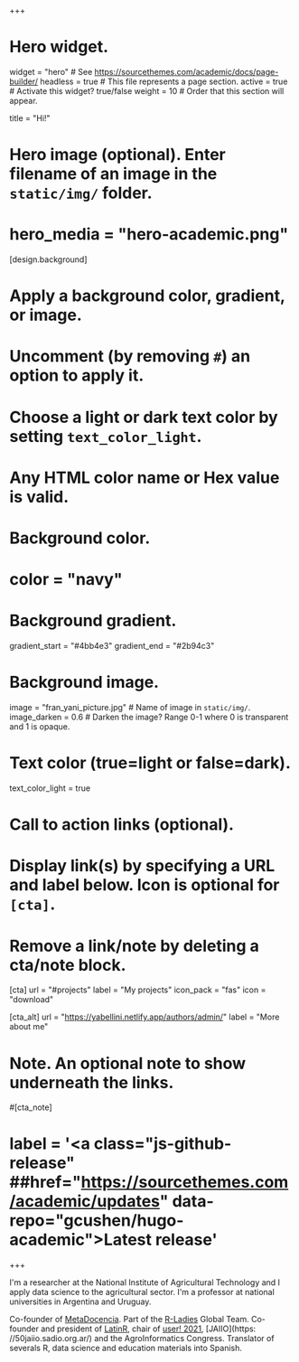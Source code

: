 +++
# Hero widget.
widget = "hero"  # See https://sourcethemes.com/academic/docs/page-builder/
headless = true  # This file represents a page section.
active = true  # Activate this widget? true/false
weight = 10  # Order that this section will appear.

title = "Hi!"

# Hero image (optional). Enter filename of an image in the `static/img/` folder.
# hero_media = "hero-academic.png"

[design.background]
  # Apply a background color, gradient, or image.
  #   Uncomment (by removing `#`) an option to apply it.
  #   Choose a light or dark text color by setting `text_color_light`.
  #   Any HTML color name or Hex value is valid.

  # Background color.
  # color = "navy"
  
  # Background gradient.
  gradient_start = "#4bb4e3"
  gradient_end = "#2b94c3"
  
  # Background image.
   image = "fran_yani_picture.jpg"  # Name of image in `static/img/`.
   image_darken = 0.6  # Darken the image? Range 0-1 where 0 is transparent and 1 is opaque.

  # Text color (true=light or false=dark).
  text_color_light = true

# Call to action links (optional).
#   Display link(s) by specifying a URL and label below. Icon is optional for `[cta]`.
#   Remove a link/note by deleting a cta/note block.
[cta]
  url = "#projects"
  label = "My projects"
  icon_pack = "fas"
  icon = "download"
  
[cta_alt]
  url = "https://yabellini.netlify.app/authors/admin/"
  label = "More about me"

# Note. An optional note to show underneath the links.
#[cta_note]
#  label = '<a class="js-github-release" ##href="https://sourcethemes.com/academic/updates" data-repo="gcushen/hugo-academic">Latest release<!-- V --></a>'
+++

I'm a researcher at the National Institute of Agricultural Technology and I apply data science to the agricultural sector. I'm a professor at national universities in Argentina and Uruguay.

Co-founder of [MetaDocencia](www.metadocencia.org). Part of the [R-Ladies](www.rladies.org) Global Team. Co-founder and president of [LatinR](https://latin-r.com/), chair of [user! 2021](https://user2021.r-project.org/), [JAIIO](https: //50jaiio.sadio.org.ar/) and the AgroInformatics Congress. Translator of severals R, data science and education materials into Spanish.
